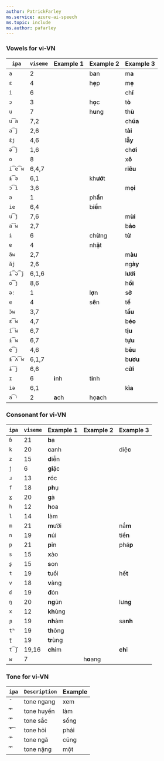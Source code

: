 ```yaml
---
author: PatrickFarley
ms.service: azure-ai-speech
ms.topic: include
ms.author: pafarley
---
```


### Vowels for vi-VN

| `ipa` | `viseme` | Example 1 | Example 2 | Example 3|
|-------|----------|-----------|-----------|----------|
| `a`   | 2        |           | b**a**n   | m**a**   |
| `ɛ`   | 4        |           | h**ẹ**p   | m**ẹ**   |
| `i`   | 6        |           |           | ch**í**  |
| `ɔ`   | 3        |           | h**ọ**c   | t**ò**   |
| `u`   | 7        |           | h**u**ng  | th**ù**  |
| `u͡a` | 7,2      |           |           | ch**úa** |
| `a͡j` | 2,6      |           |           | t**ài**  |
| `ɛ̆j` | 4,6      |           |           | l**ẫy**  |
| `ə͡j` | 1,6      |           |           | ch**ơi** |
| `o`   | 8        |           |           | x**ô**   |
| `i͡e͡w`| 6,4,7    |           |           | r**iêu** |
| `ɨ͡ə` | 6,1      |           | kh**ướ**t |          |
| `ɔ͡i` | 3,6      |           |           | m**ọi**  |
| `ə`   | 1        |           | ph**ầ**n  |          |
| `ie`  | 6,4      |           | b**iể**n  |          |
| `u͡j` | 7,6      |           |           | m**ùi**  |
| `a͡w` | 2,7      |           |           | b**ảo**  |
| `ɨ`   | 6        |           | ch**ừ**ng | t**ừ**   |
| `ɐ`   | 4        |           | nh**ặ**t  |          |
| `ăw` | 2,7      |           |           | m**àu**  |
| `ăj` | 2,6      |           |           | ng**ày** |
| `ɨ͡ə͡j`| 6,1,6    |           |           | l**ưới** |
| `o͡j` | 8,6      |           |           | h**ồi**  |
| `əː`  | 1        |           | l**ợ**n   | s**ỡ**   |
| `e`   | 4        |           | s**ê**n   | t**ế**   |
| `ɔ̆w` | 3,7      |           |           | t**ấu**  |
| `ɛ͡w` | 4,7      |           |           | b**éo**  |
| `i͡w` | 6,7      |           |           | t**ịu**  |
| `ɨ͡w` | 6,7      |           |           | t**ựu**  |
| `e͡j` | 4,6      |           |           | b**êu**  |
| `ɨ͡ʌ͡w`| 6,1,7    |           |           | b**ươu** |
| `ɨ͡j` | 6,6      |           |           | c**ửi**  |
| `ɪ`   | 6        | **i**nh   | t**i**nh  |          |
| `iə`  | 6,1      |           |           | k**ìa**  |
| `a͡ʲ` | 2        | **a**ch   | họ**a**ch |          |

### Consonant for vi-VN

| `ipa` | `viseme` | Example 1 | Example 2 | Example 3|
|-------|----------|-----------|-----------|----------|
| `ɓ`   | 21       | **b**a    |           |          |
| `k`   | 20       | **c**anh  |           | diệ**c** |
| `z`   | 15       | **d**iễn  |           |          |
| `j`   | 6        | **gi**ặc  |           |          |
| `ɹ`   | 13       | **r**óc   |           |          |
| `f`   | 18       | **ph**ụ   |           |          |
| `ɣ`   | 20       | **g**à    |           |          |
| `h`   | 12       | **h**oa   |           |          |
| `l`   | 14       | **l**àm   |           |          |
| `m`   | 21       | **m**ười  |           | nắ**m**  |
| `n`   | 19       | **n**úi   |           | tiề**n** |
| `p`   | 21       | **p**in   |           | phá**p** |
| `s`   | 15       | **x**ào   |           |          |
| `ʂ`   | 15       | **s**on   |           |          |
| `t`   | 19       | **t**uổi  |           | hế**t**  |
| `v`   | 18       | **v**àng  |           |          |
| `ɗ`   | 19       | **đ**ón   |           |          |
| `ŋ`   | 20       | **ng**ủn  |           | lư**ng** |
| `x`   | 12       | **kh**ùng |           |          |
| `ɲ`   | 19       | **nh**àm  |           | sa**nh** |
| `tʰ`  | 19       | **th**ông |           |          |
| `ʈ`   | 19       | **tr**ùng |           |          |
| `t͡ʃ` | 19,16    | **ch**im  |           | **ch**ỉ  |
| `w`   | 7        |           | h**o**ang |          |

### Tone for vi-VN

| `ipa` | `Description` | Example |
|-------|---------------|---------|
| `̄`   | tone ngang    | xem     |
| `̀̏͡` | tone huyền    | làm     |
| `̄̋͡` | tone sắc      | sống    |
| `̄̏̄͡͡`| tone hỏi      | phải    |
| `́̋͡` | tone ngã      | cũng    |
| `̄̀͡` | tone nặng     | một     |
